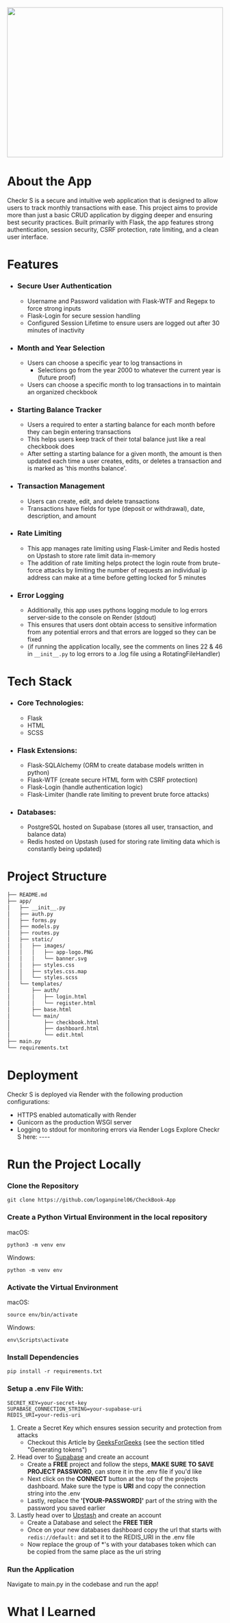 # <img src="app/static/images/banner.svg" width="100%" height="350px">

# About the App
Checkr S is a secure and intuitive web application that is designed to allow users to track monthly transactions with ease.
This project aims to provide more than just a basic CRUD application by digging deeper and ensuring best security practices.
Built primarily with Flask, the app features strong authentication, session security, CSRF protection, rate limiting, and a clean user interface.

# Features
- ### **Secure User Authentication**
    - Username and Password validation with Flask-WTF and Regepx to force strong inputs
    - Flask-Login for secure session handling
    - Configured Session Lifetime to ensure users are logged out after 30 minutes of inactivity
- ### **Month and Year Selection**
    - Users can choose a specific year to log transactions in
        - Selections go from the year 2000 to whatever the current year is (future proof)
    - Users can choose a specific month to log transactions in to maintain an organized checkbook
- ### **Starting Balance Tracker**
    - Users a required to enter a starting balance for each month before they can begin entering transactions
    - This helps users keep track of their total balance just like a real checkbook does
    - After setting a starting balance for a given month, the amount is then updated each time a user creates, edits, or deletes a transaction
    and is marked as 'this months balance'.
- ### **Transaction Management**
    - Users can create, edit, and delete transactions
    - Transactions have fields for type (deposit or withdrawal), date, description, and amount
- ### **Rate Limiting**
    - This app manages rate limiting using Flask-Limiter and Redis hosted on Upstash to store rate limit data in-memory
    - The addition of rate limiting helps protect the login route from brute-force attacks by limiting the number of requests an individual ip address can make at a time before getting locked for 5 minutes
- ### **Error Logging**
    - Additionally, this app uses pythons logging module to log errors server-side to the console on Render (stdout)
    - This ensures that users dont obtain access to sensitive information from any potential errors and that errors are logged so they can be fixed
    - (if running the application locally, see the comments on lines 22 & 46 in `__init__.py` to log errors to a .log file using a RotatingFileHandler)

# Tech Stack
- ### **Core Technologies:**
    - Flask
    - HTML
    - SCSS
- ### **Flask Extensions:**
    - Flask-SQLAlchemy (ORM to create database models written in python)
    - Flask-WTF (create secure HTML form with CSRF protection)
    - Flask-Login (handle authentication logic)
    - Flask-Limiter (handle rate limiting to prevent brute force attacks)
- ### **Databases:**
    - PostgreSQL hosted on Supabase (stores all user, transaction, and balance data)
    - Redis hosted on Upstash (used for storing rate limiting data which is constantly being updated)

# Project Structure
```bash
├── README.md
├── app/
│   ├── __init__.py
│   ├── auth.py
│   ├── forms.py
│   ├── models.py
│   ├── routes.py
│   ├── static/
│   │   ├── images/
│   │   │   ├── app-logo.PNG
│   │   │   └── banner.svg
│   │   ├── styles.css
│   │   ├── styles.css.map
│   │   └── styles.scss
│   └── templates/
│       ├── auth/
│       │   ├── login.html
│       │   └── register.html
│       ├── base.html
│       └── main/
│           ├── checkbook.html
│           ├── dashboard.html
│           └── edit.html
├── main.py
└── requirements.txt
```

# Deployment
Checkr S is deployed via Render with the following production configurations:
- HTTPS enabled automatically with Render
- Gunicorn as the production WSGI server
- Logging to stdout for monitoring errors via Render Logs
Explore Checkr S here: ----

# Run the Project Locally
### Clone the Repository
```
git clone https://github.com/loganpinel06/CheckBook-App
```
### Create a Python Virtual Environment in the local repository
macOS:
```
python3 -m venv env
```
Windows:
```
python -m venv env
```
### Activate the Virtual Environment
macOS:
```
source env/bin/activate
```
Windows:
```
env\Scripts\activate
```
### Install Dependencies
```
pip install -r requirements.txt
```
### Setup a .env File With:
```
SECRET_KEY=your-secret-key
SUPABASE_CONNECTION_STRING=your-supabase-uri
REDIS_URI=your-redis-uri
```
1. Create a Secret Key which ensures session security and protection from attacks
    - Checkout this Article by [GeeksForGeeks](https://www.geeksforgeeks.org/python/secrets-python-module-generate-secure-random-numbers/) (see the section titled "Generating tokens")
2. Head over to [Supabase](https://supabase.com/) and create an account
    - Create a **FREE** project and follow the steps, **MAKE SURE TO SAVE PROJECT PASSWORD**, can store it in the .env file if you'd like
    - Next click on the **CONNECT** button at the top of the projects dashboard. Make sure the type is **URI** and copy the connection string into the .env
    - Lastly, replace the **'[YOUR-PASSWORD]'** part of the string with the password you saved earlier
3. Lastly head over to [Upstash](https://upstash.com/) and create an account
    - Create a Database and select the **FREE TIER**
    - Once on your new databases dashboard copy the url that starts with `redis://default:` and set it to the REDIS_URI in the .env file
    - Now replace the group of *'s with your databases token which can be copied from the same place as the uri string
### Run the Application
Navigate to main.py in the codebase and run the app!

# What I Learned

